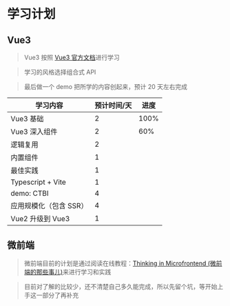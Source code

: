 # 学习计划

## Vue3

> Vue3 按照 [Vue3 官方文档](https://cn.vuejs.org/guide/introduction.html)进行学习

> 学习的风格选择组合式 API

> 最后做一个 demo 把所学的内容创起来，预计 20 天左右完成

| 学习内容               | 预计时间/天 | 进度 |
| ---------------------- | ----------- | ---- |
| Vue3 基础              | 2           | 100%  |
| Vue3 深入组件          | 2           |   60%   |
| 逻辑复用               | 2           |      |
| 内置组件               | 1           |      |
| 最佳实践               | 1           |      |
| Typescript + Vite      | 1           |      |
| demo: CTBI  | 4           |      |
| 应用规模化（包含 SSR） | 4           |      |
| Vue2 升级到 Vue3       | 1           |      |

## 微前端

> 微前端目前的计划是通过阅读在线教程：[Thinking in Microfrontend (微前端的那些事儿)](https://microfrontends.cn)来进行学习和实践

> 目前对了解的比较少，还不清楚自己多久能完成，所以先留个坑，等开始上手这一部分了再补充
